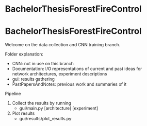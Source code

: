 # BachelorThesisForestFireControl

# BachelorThesisForestFireControl


Welcome on the data collection and CNN training branch.

Folder explanation:
   - CNN: not in use on this branch
   - Documentation: I/O representations of current and past ideas 
     for network architectures, experiment descriptions
   - gui: results gathering
   - PastPapersAndNotes: previous work and summaries of it

Pipeline
1. Collect the results by running
   - gui/main.py [architecture] [experiment]
2. Plot results 
   - gui/results/plot_results.py
